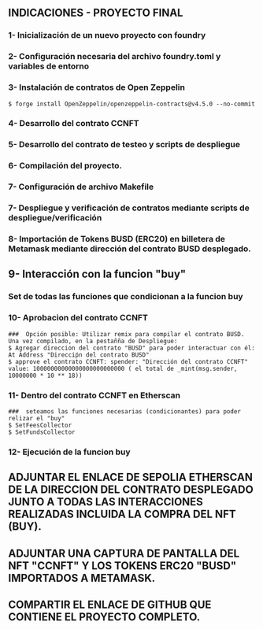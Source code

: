 ## INDICACIONES - PROYECTO FINAL


### 1- Inicialización de un nuevo proyecto con foundry

### 2- Configuración necesaria del archivo foundry.toml y variables de entorno

### 3- Instalación de contratos de Open Zeppelin

```shell
$ forge install OpenZeppelin/openzeppelin-contracts@v4.5.0 --no-commit
```

### 4- Desarrollo del contrato CCNFT

### 5- Desarrollo del contrato de testeo y scripts de despliegue

### 6- Compilación del proyecto.

### 7- Configuración de archivo Makefile

### 7- Despliegue y verificación de contratos mediante scripts de despliegue/verificación

### 8- Importación de Tokens BUSD (ERC20) en billetera de Metamask mediante dirección del contrato BUSD desplegado.

## 9- Interacción con la funcion "buy"
### Set de todas las funciones que condicionan a la funcion buy

### 10- Aprobacion del contrato CCNFT

```shell
###  Opción posible: Utilizar remix para compilar el contrato BUSD. Una vez compilado, en la pestañña de Despliegue:
$ Agregar direccion del contrato "BUSD" para poder interactuar con él: At Address "Direcciṕn del contrato BUSD"
$ approve el contrato CCNFT: spender: "Dirección del contrato CCNFT"      value: 10000000000000000000000000 ( el total de _mint(msg.sender, 10000000 * 10 ** 18))
```

### 11- Dentro del contrato CCNFT en Etherscan

```shell
###  seteamos las funciones necesarias (condicionantes) para poder relizar el "buy"
$ SetFeesCollector
$ SetFundsCollector
```

### 12- Ejecución de la funcion buy


## ADJUNTAR EL ENLACE DE SEPOLIA ETHERSCAN DE LA DIRECCION DEL CONTRATO DESPLEGADO JUNTO A TODAS LAS INTERACCIONES REALIZADAS INCLUIDA LA COMPRA DEL NFT (BUY).
## ADJUNTAR UNA CAPTURA DE PANTALLA DEL NFT "CCNFT" Y LOS TOKENS ERC20 "BUSD" IMPORTADOS A METAMASK. 
## COMPARTIR EL ENLACE DE GITHUB QUE CONTIENE EL PROYECTO COMPLETO.